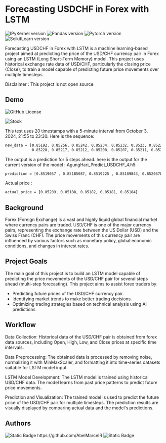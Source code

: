 
# Forecasting USDCHF in Forex with LSTM


![IPyKernel version](https://img.shields.io/badge/IPyKernel-v6.29.4-yellow)
![Pandas version](https://img.shields.io/badge/pandas-v2.2.3-black)
![Pytorch version](https://img.shields.io/badge/pytorch-v2.4.1+cu118-red) 
![ScikitLearn version](https://img.shields.io/badge/scikitlearn-v1.5.2-blue)

Forecasting USDCHF in Forex with LSTM is a machine learning-based project aimed at predicting the price of the USD/CHF currency pair in Forex using an LSTM (Long Short-Term Memory) model. This project uses historical exchange rate data of USD/CHF, particularly the closing price (Close), to train a model capable of predicting future price movements over multiple timesteps.

Disclaimer : This project is not open source


## Demo

<img alt="GitHub License" src="https://img.shields.io/github/license/AgungHari/TinyBERT-Enhanced-Chat-System-for-Mobile-Legends">

![Stock](https://github.com/user-attachments/assets/de639752-ae12-4be5-b441-80fbca829e09)


This test uses 20 timestamps with a 5-minute interval from October 3, 2024, 21:55 to 23:30. Here is the sequence:
```bash
new_data = [0.85192, 0.85256, 0.85242, 0.85234, 0.85232, 0.8523, 0.85229, 0.85228, 0.85229, 0.85227, 
            0.85228, 0.85217, 0.85212, 0.85208, 0.85207, 0.85211, 0.85206, 0.85197, 0.85193, 0.85194]
```

The output is a prediction for 5 steps ahead. here is the output for the current version of the model : AgungHari_Predict_USDCHF_4.h5 

```bash
prediction = [0.8519057 , 0.85185087, 0.8519225 , 0.85189843, 0.852037855]
```

Actual price :

```bash
actual_price = [0.85209, 0.85188, 0.85182, 0.85181, 0.85184]
```



## Background

Forex (Foreign Exchange) is a vast and highly liquid global financial market where currency pairs are traded. USD/CHF is one of the major currency pairs, representing the exchange rate between the US Dollar (USD) and the Swiss Franc (CHF). The price movements of this currency pair are influenced by various factors such as monetary policy, global economic conditions, and changes in interest rates.
## Project Goals

The main goal of this project is to build an LSTM model capable of predicting the price movements of the USD/CHF pair for several steps ahead (multi-step forecasting). This project aims to assist forex traders by:

- Predicting future prices of the USD/CHF currency pair.
- Identifying market trends to make better trading decisions.
- Optimizing trading strategies based on technical analysis using AI predictions.
## Workflow

Data Collection: Historical data of the USD/CHF pair is obtained from forex data sources, including Open, High, Low, and Close prices at specific time intervals.

Data Preprocessing: The obtained data is processed by removing noise, normalizing it with MinMaxScaler, and formatting it into time-series datasets suitable for LSTM model input.

LSTM Model Development: The LSTM model is trained using historical USD/CHF data. The model learns from past price patterns to predict future price movements.

Prediction and Visualization: The trained model is used to predict the future price of the USD/CHF pair for multiple timesteps. The prediction results are visually displayed by comparing actual data and the model's predictions.
## Authors

<img alt="Static Badge" src="https://img.shields.io/badge/AgungHari-black?style=social&logo=github&link=https%3A%2F%2Fgithub.com%2FAgungHari">
https://github.com/AbelMarcelR

<img alt="Static Badge" src="https://img.shields.io/badge/AbelMarcelR-black?style=social&logo=github&link=github.com/AbelMarcelR">


